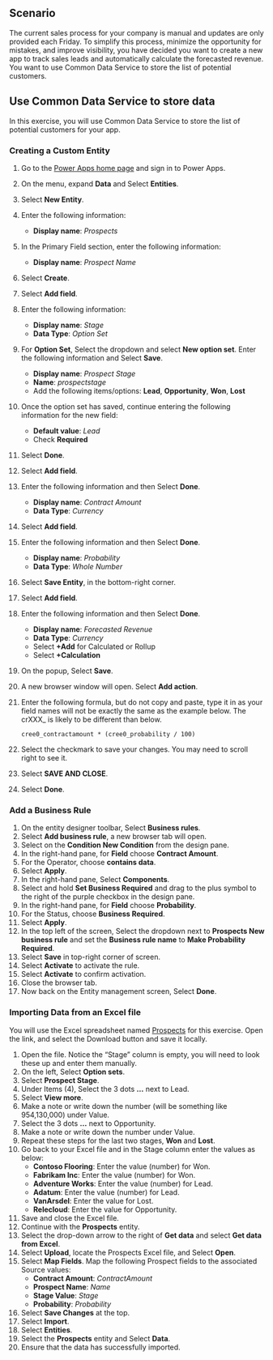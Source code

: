 ## Scenario

The current sales process for your company is manual and updates are only provided
each Friday. To simplify this process, minimize the opportunity for mistakes, and 
improve visibility, you have decided you want to create a new app to track sales 
leads and automatically calculate the forecasted revenue. You want to use Common 
Data Service to store the list of potential customers. 

## Use Common Data Service to store data

In this exercise, you will use Common Data Service to store the list of potential 
customers for your app. 

### Creating a Custom Entity

1. Go to the [Power Apps home page](https://powerapps.microsoft.com/?azure-portal=true) and sign in to Power Apps.
1. On the menu, expand **Data** and Select **Entities**.
1. Select **New Entity**.
1. Enter the following information:
	- **Display name**: *Prospects*
1. In the Primary Field section, enter the following information:
	- **Display name**: *Prospect Name*
1. Select **Create**.
1. Select **Add field**.
1. Enter the following information:
	- **Display name**: *Stage*
	- **Data Type**: *Option Set*
1. For **Option Set**, Select the dropdown and select **New option set**. Enter the following information and Select **Save**.
	- **Display name**: *Prospect Stage*
	- **Name**: *prospectstage*
	- Add the following items/options: **Lead**, **Opportunity**, **Won**, **Lost**		
1. Once the option set has saved, continue entering the following information for the new field:
	- **Default value**: *Lead*
	- Check **Required**
1. Select **Done**.
1. Select **Add field**.
1. Enter the following information and then Select **Done**.
	- **Display name**: *Contract Amount*
	- **Data Type**: *Currency*
1. Select **Add field**.
1. Enter the following information and then Select **Done**.
	- **Display name**: *Probability*
	- **Data Type**: *Whole Number*
1. Select **Save Entity**, in the bottom-right corner.
1. Select **Add field**.
1. Enter the following information and then Select **Done**.
	- **Display name**: *Forecasted Revenue*
	- **Data Type**: *Currency*
	- Select **+Add** for Calculated or Rollup
	- Select **+Calculation**
1. On the popup, Select **Save**.
1. A new browser window will open. Select **Add action**.
1. Enter the following formula, but do not copy and paste, type it in as your field names will not be exactly the same as the example below.  The crXXX_ is likely to be different than below.

	```cree0_contractamount * (cree0_probability / 100)```
1. Select the checkmark to save your changes. You may need to scroll right to see it.
1. Select **SAVE AND CLOSE**.
1. Select **Done**.

### Add a Business Rule

1.	On the entity designer toolbar, Select **Business rules**.
1.	Select **Add business rule**, a new browser tab will open.
1.	Select on the **Condition New Condition** from the design pane.
1.	In the right-hand pane, for **Field** choose **Contract Amount**.
1.	For the Operator, choose **contains data**.
1.	Select **Apply**.
1.	In the right-hand pane, Select **Components**.
1.	Select and hold **Set Business Required** and drag to the plus symbol to the right of the purple checkbox in the design pane.
1.	In the right-hand pane, for **Field** choose **Probability**.
1.	For the Status, choose **Business Required**.
1.	Select **Apply**.
1.	In the top left of the screen, Select the dropdown next to **Prospects New business rule** and set the **Business rule name** to **Make Probability Required**.
1.	Select **Save** in top-right corner of screen.
1.	Select **Activate** to activate the rule.
1.	Select **Activate** to confirm activation.
1.	Close the browser tab.
1.	Now back on the Entity management screen, Select **Done**.

### Importing Data from an Excel file

You will use the Excel spreadsheet named [Prospects](https://github.com/MicrosoftDocs/mslearn-developer-tools-power-platform/blob/master/power-apps/Prospects.zip/?azure-portal=true) for this
exercise. Open the link, and select the Download button and save it locally. 

1. Open the file. Notice the “Stage” column is empty, you will need to look these up and enter them manually. 
1. On the left, Select **Option sets**.
1. Select **Prospect Stage**.
1. Under Items (4), Select the 3 dots **…** next to Lead.
1. Select **View more**.
1. Make a note or write down the number (will be something like 954,130,000) under Value.
1. Select the 3 dots **…** next to Opportunity.
1. Make a note or write down the number under Value.
1. Repeat these steps for the last two stages, **Won** and **Lost**.
1. Go back to your Excel file and in the Stage column enter the values as below:
	- **Contoso Flooring**: Enter the value (number) for Won.
	- **Fabrikam Inc**: Enter the value (number) for Won.
	- **Adventure Works**: Enter the value (number) for Lead.
	- **Adatum**: Enter the value (number) for Lead.
	- **VanArsdel**: Enter the value for Lost.
	- **Relecloud**: Enter the value for Opportunity.
1. Save and close the Excel file.
1. Continue with the **Prospects** entity.
1. Select the drop-down arrow to the right of **Get data** and select **Get data from Excel**.
1. Select **Upload**, locate the Prospects Excel file, and Select **Open**.
1. Select **Map Fields**.  Map the following Prospect fields to the associated Source values:
	- **Contract Amount**: *ContractAmount*
	- **Prospect Name**: *Name*
	- **Stage Value**: *Stage*
	- **Probability**: *Probability*
1. Select **Save Changes** at the top.
1. Select **Import**.
1. Select **Entities**.
1. Select the **Prospects** entity and Select **Data**.
1. Ensure that the data has successfully imported.

